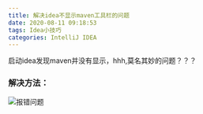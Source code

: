 ```yaml
---
title: 解决idea不显示maven工具栏的问题
date: 2020-08-11 09:18:53
tags: Idea小技巧
categories: IntelliJ IDEA
---
```

启动idea发现maven并没有显示，hhh,莫名其妙的问题？？？
<!--more-->

### 解决方法：
![报错问题](/images/2020081101.png)